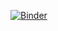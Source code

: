 [![Binder](https://mybinder.org/badge_logo.svg)](https://mybinder.org/v2/gh/HarshithaPrabhuswamy/conflowgen/main?labpath=docs%2Fnotebooks%2Fanalyses.ipynb)
